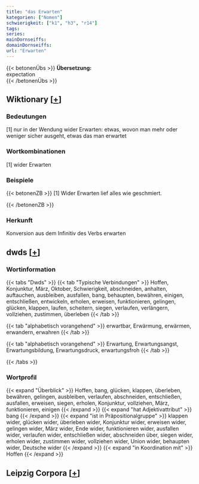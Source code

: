 ```yaml
---
title: "das Erwarten"
kategorien: ["Nomen"]
schwierigkeit: ["k1", "h3", "r14"]
tags:
series:
mainDornseiffs:
domainDornseiffs:
url: "Erwarten"
---
```


{{< betonenÜbs >}}
**Übersetzung:**  
expectation  
{{< /betonenÜbs >}}

## Wiktionary [[+](https://de.wiktionary.org/wiki/Erwarten)]

### Bedeutungen
[1] nur in der Wendung wider Erwarten: etwas, wovon man mehr oder weniger sicher ausgeht, etwas das man erwartet  

### Wortkombinationen
[1] wider Erwarten  

### Beispiele
{{< betonenZB >}}
[1] Wider Erwarten lief alles wie geschmiert.  

{{< /betonenZB >}}
### Herkunft
Konversion aus dem Infinitiv des Verbs erwarten  



## dwds [[+](https://www.dwds.de/wb/Erwarten)]

### Wortinformation
{{< tabs "Dwds" >}}
{{< tab "Typische Verbindungen" >}}
Hoffen, Konjunktur, März, Oktober, Schwierigkeit, abschneiden, anhalten, auftauchen, ausbleiben, ausfallen, bang, behaupten, bewähren, einigen, entschließen, entwickeln, erholen, erweisen, funktionieren, gelingen, glücken, klappen, laufen, scheitern, siegen, verlaufen, verlängern, vollziehen, zustimmen, überleben
{{< /tab >}}

{{< tab "alphabetisch vorangehend" >}}
erwartbar, Erwärmung, erwärmen, erwandern, erwahren
{{< /tab >}}

{{< tab "alphabetisch vorangehend" >}}
Erwartung, Erwartungsangst, Erwartungsbildung, Erwartungsdruck, erwartungsfroh
{{< /tab >}}

{{< /tabs >}}

### Wortprofil
{{< expand "Überblick" >}} Hoffen, bang, glücken, klappen, überleben, bewähren, gelingen, ausbleiben, verlaufen, abschneiden, entschließen, ausfallen, erweisen, siegen, erholen, Konjunktur, vollziehen, März, funktionieren, einigen {{< /expand >}}
{{< expand "hat Adjektivattribut" >}} bang {{< /expand >}}
{{< expand "ist in Präpositionalgruppe" >}} klappen wider, glücken wider, überleben wider, Konjunktur wider, erweisen wider, gelingen wider, März wider, Ende wider, funktionieren wider, ausfallen wider, verlaufen wider, entschließen wider, abschneiden über, siegen wider, erholen wider, zustimmen wider, vollziehen wider, Union wider, behaupten wider, Deutsche wider {{< /expand >}}
{{< expand "in Koordination mit" >}} Hoffen {{< /expand >}}

## Leipzig Corpora [[+](https://corpora.uni-leipzig.de/en/res?word=Erwarten&corpusId=deu_newscrawl-public_2018)]

